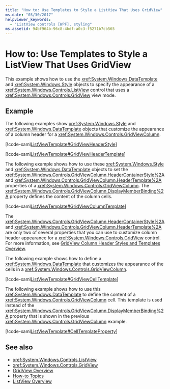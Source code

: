 ```yaml
---
title: "How to: Use Templates to Style a ListView That Uses GridView"
ms.date: "03/30/2017"
helpviewer_keywords: 
  - "ListView controls [WPF], styling"
ms.assetid: 94bf964b-96c8-4bdf-a0c3-f5271b7cb565
---
```

# How to: Use Templates to Style a ListView That Uses GridView
This example shows how to use the <xref:System.Windows.DataTemplate> and <xref:System.Windows.Style> objects to specify the appearance of a <xref:System.Windows.Controls.ListView> control that uses a <xref:System.Windows.Controls.GridView> view mode.  
  
## Example  
 The following examples show <xref:System.Windows.Style> and <xref:System.Windows.DataTemplate> objects that customize the appearance of a column header for a <xref:System.Windows.Controls.GridViewColumn>.  
  
 [!code-xaml[ListViewTemplate#GridViewHeaderStyle](~/samples/snippets/csharp/VS_Snippets_Wpf/ListViewTemplate/CS/window1.xaml#gridviewheaderstyle)]  
  
 [!code-xaml[ListViewTemplate#GridViewHeaderTemplate](~/samples/snippets/csharp/VS_Snippets_Wpf/ListViewTemplate/CS/window1.xaml#gridviewheadertemplate)]  
  
 The following example shows how to use these <xref:System.Windows.Style> and <xref:System.Windows.DataTemplate> objects to set the <xref:System.Windows.Controls.GridViewColumn.HeaderContainerStyle%2A> and <xref:System.Windows.Controls.GridViewColumn.HeaderTemplate%2A> properties of a <xref:System.Windows.Controls.GridViewColumn>. The <xref:System.Windows.Controls.GridViewColumn.DisplayMemberBinding%2A> property defines the content of the column cells.  
  
 [!code-xaml[ListViewTemplate#GridViewColumnTemplate](~/samples/snippets/csharp/VS_Snippets_Wpf/ListViewTemplate/CS/window1.xaml#gridviewcolumntemplate)]  
  
 The <xref:System.Windows.Controls.GridViewColumn.HeaderContainerStyle%2A> and <xref:System.Windows.Controls.GridViewColumn.HeaderTemplate%2A> are only two of several properties that you can use to customize column header appearance for a <xref:System.Windows.Controls.GridView> control. For more information, see [GridView Column Header Styles and Templates Overview](gridview-column-header-styles-and-templates-overview.md).  
  
 The following example shows how to define a <xref:System.Windows.DataTemplate> that customizes the appearance of the cells in a <xref:System.Windows.Controls.GridViewColumn>.  
  
 [!code-xaml[ListViewTemplate#GridViewCellTemplate](~/samples/snippets/csharp/VS_Snippets_Wpf/ListViewTemplate/CS/window1.xaml#gridviewcelltemplate)]  
  
 The following example shows how to use this <xref:System.Windows.DataTemplate> to define the content of a <xref:System.Windows.Controls.GridViewColumn> cell. This template is used instead of the <xref:System.Windows.Controls.GridViewColumn.DisplayMemberBinding%2A> property that is shown in the previous <xref:System.Windows.Controls.GridViewColumn> example.  
  
 [!code-xaml[ListViewTemplate#CellTemplateProperty](~/samples/snippets/csharp/VS_Snippets_Wpf/ListViewTemplate/CS/window1.xaml#celltemplateproperty)]  
  
## See also

- <xref:System.Windows.Controls.ListView>
- <xref:System.Windows.Controls.GridView>
- [GridView Overview](gridview-overview.md)
- [How-to Topics](listview-how-to-topics.md)
- [ListView Overview](listview-overview.md)
